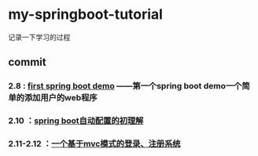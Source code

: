 # my-springboot-tutorial
记录一下学习的过程

## commit
### 2.8 : [first spring boot demo](https://github.com/Rorke76753/my-springboot-tutorial/tree/master/springboot0) ——第一个spring boot demo一个简单的添加用户的web程序

### 2.10 ：[spring boot自动配置的初理解](https://github.com/Rorke76753/my-springboot-tutorial/tree/master/springboot1)

### 2.11-2.12 ：[一个基于mvc模式的登录、注册系统](https://github.com/Rorke76753/my-springboot-tutorial/tree/master/springboot2)



